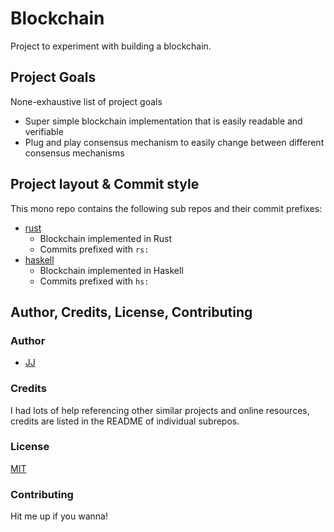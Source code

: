 # Blockchain
Project to experiment with building a blockchain.


## Project Goals
None-exhaustive list of project goals
- Super simple blockchain implementation that is easily readable and verifiable
- Plug and play consensus mechanism to easily change between different consensus mechanisms


## Project layout & Commit style
This mono repo contains the following sub repos and their commit prefixes:
- [rust](./rust)
    - Blockchain implemented in Rust
    - Commits prefixed with ```rs:```
- [haskell](./haskell)
    - Blockchain implemented in Haskell
    - Commits prefixed with ```hs:```


## Author, Credits, License, Contributing
### Author
- [JJ](https://github.com/Jaimeloeuf)

### Credits
I had lots of help referencing other similar projects and online resources, credits are listed in the README of individual subrepos.

### License
[MIT](./LICENSE)

### Contributing
Hit me up if you wanna!